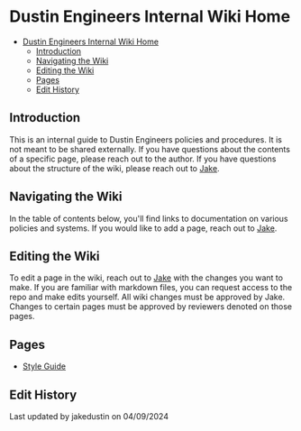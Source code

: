 # Dustin Engineers Internal Wiki Home

<!-- TOC -->
* [Dustin Engineers Internal Wiki Home](#dustin-engineers-internal-wiki-home)
  * [Introduction](#introduction)
  * [Navigating the Wiki](#navigating-the-wiki)
  * [Editing the Wiki](#editing-the-wiki)
  * [Pages](#pages)
  * [Edit History](#edit-history)
<!-- TOC -->

## Introduction
This is an internal guide to Dustin Engineers policies and procedures. 
It is not meant to be shared externally.
If you have questions about the contents of a specific page, please reach out to the author. 
If you have questions about the structure of the wiki, please reach out to [Jake](mailto:jake@dustinengineers.com).

## Navigating the Wiki
In the table of contents below, you'll find links to documentation on various policies and systems.
If you would like to add a page, reach out to [Jake](mailto:jake@dustinengineers.com).

## Editing the Wiki
To edit a page in the wiki, reach out to [Jake](mailto:jake@dustinengineers.com) with the changes you want to make. 
If you are familiar with markdown files, you can request access to the repo and make edits yourself.
All wiki changes must be approved by Jake. 
Changes to certain pages must be approved by reviewers denoted on those pages.

## Pages
* [Style Guide](style-guide.md)


## Edit History
Last updated by jakedustin on 04/09/2024